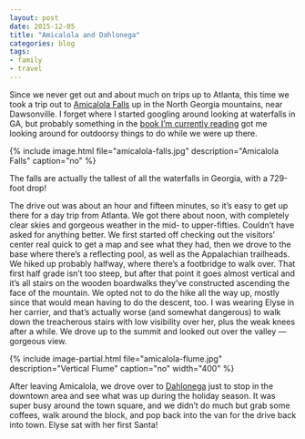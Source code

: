 ```yaml
---
layout: post
date: 2015-12-05
title: "Amicalola and Dahlonega"
categories: blog
tags:
- family
- travel
---
```


Since we never get out and about much on trips up to Atlanta, this time we took a trip out to [Amicalola Falls](https://en.wikipedia.org/wiki/Amicalola_Falls) up in the North Georgia mountains, near Dawsonville. I forget where I started googling around looking at waterfalls in GA, but probably something in the [book I’m currently reading](https://www.goodreads.com/book/show/78.Annals_of_the_Former_World) got me looking around for outdoorsy things to do while we were up there.

{% include image.html file="amicalola-falls.jpg" description="Amicalola Falls" caption="no" %}

The falls are actually the tallest of all the waterfalls in Georgia, with a 729-foot drop!

The drive out was about an hour and fifteen minutes, so it’s easy to get up there for a day trip from Atlanta. We got there about noon, with completely clear skies and gorgeous weather in the mid- to upper-fifties. Couldn’t have asked for anything better. We first started off checking out the visitors’ center real quick to get a map and see what they had, then we drove to the base where there’s a reflecting pool, as well as the Appalachian trailheads. We hiked up probably halfway, where there’s a footbridge to walk over. That first half grade isn’t too steep, but after that point it goes almost vertical and it’s all stairs on the wooden boardwalks they’ve constructed ascending the face of the mountain. We opted not to do the hike all the way up, mostly since that would mean having to do the descent, too. I was wearing Elyse in her carrier, and that’s actually worse (and somewhat dangerous) to walk down the treacherous stairs with low visibility over her, plus the weak knees after a while. We drove up to the summit and looked out over the valley — gorgeous view.

{% include image-partial.html file="amicalola-flume.jpg" description="Vertical Flume" caption="no" width="400" %}

After leaving Amicalola, we drove over to [Dahlonega](https://en.wikipedia.org/wiki/Dahlonega,_Georgia) just to stop in the downtown area and see what was up during the holiday season. It was super busy around the town square, and we didn’t do much but grab some coffees, walk around the block, and pop back into the van for the drive back into town. Elyse sat with her first Santa!
